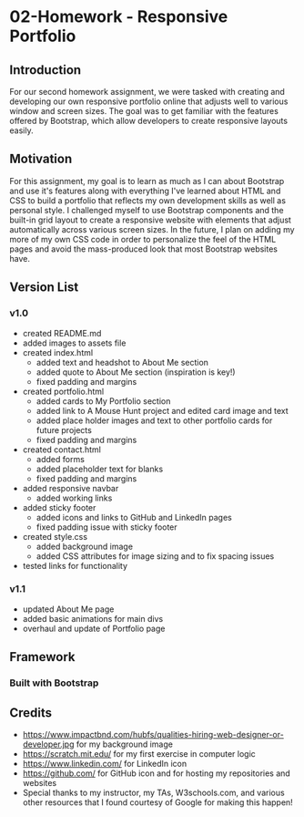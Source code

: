 # 02-Homework - Responsive Portfolio

## Introduction
For our second homework assignment, we were tasked with creating and developing our own responsive portfolio online that adjusts well to various window and screen sizes. The goal was to get familiar with the features offered by Bootstrap, which allow developers to create responsive layouts easily.

## Motivation

For this assignment, my goal is to learn as much as I can about Bootstrap and use it's features along with everything I've learned about HTML and CSS to build a portfolio that reflects my own development skills as well as personal style. I challenged myself to use Bootstrap components and the built-in grid layout to create a responsive website with elements that adjust automatically across various screen sizes. In the future, I plan on adding my more of my own CSS code in order to personalize the feel of the HTML pages and avoid the mass-produced look that most Bootstrap websites have.

## Version List
### v1.0
* created README.md
* added images to assets file
* created index.html
    * added text and headshot to About Me section
    * added quote to About Me section (inspiration is key!)
    * fixed padding and margins
* created portfolio.html
    * added cards to My Portfolio section
    * added link to A Mouse Hunt project and edited card image and text
    * added place holder images and text to other portfolio cards for future projects
    * fixed padding and margins
* created contact.html
    * added forms
    * added placeholder text for blanks
    * fixed padding and margins
* added responsive navbar
    * added working links
* added sticky footer
    * added icons and links to GitHub and LinkedIn pages
    * fixed padding issue with sticky footer
* created style.css
    * added background image
    * added CSS attributes for image sizing and to fix spacing issues
* tested links for functionality
### v1.1
* updated About Me page
* added basic animations for main divs
* overhaul and update of Portfolio page

## Framework
### Built with Bootstrap

## Credits
* https://www.impactbnd.com/hubfs/qualities-hiring-web-designer-or-developer.jpg for my background image
* https://scratch.mit.edu/ for my first exercise in computer logic
* https://www.linkedin.com/ for LinkedIn icon
* https://github.com/ for GitHub icon and for hosting my repositories and websites
* Special thanks to my instructor, my TAs, W3schools.com, and various other resources that I found courtesy of Google for making this happen!